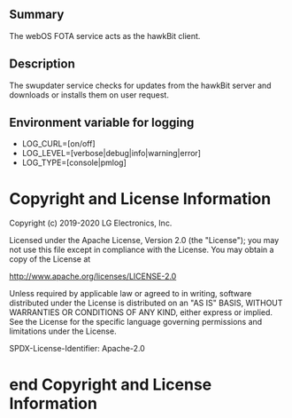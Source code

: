 Summary
-------
The webOS FOTA service acts as the hawkBit client.

Description
-----------
The swupdater service checks for updates from the hawkBit server
and downloads or installs them on user request.

Environment variable for logging
--------------------------------
- LOG_CURL=[on/off]
- LOG_LEVEL=[verbose|debug|info|warning|error]
- LOG_TYPE=[console|pmlog]


# Copyright and License Information

Copyright (c) 2019-2020 LG Electronics, Inc.

Licensed under the Apache License, Version 2.0 (the "License");
you may not use this file except in compliance with the License.
You may obtain a copy of the License at

http://www.apache.org/licenses/LICENSE-2.0

Unless required by applicable law or agreed to in writing, software
distributed under the License is distributed on an "AS IS" BASIS,
WITHOUT WARRANTIES OR CONDITIONS OF ANY KIND, either express or implied.
See the License for the specific language governing permissions and
limitations under the License.

SPDX-License-Identifier: Apache-2.0

# end Copyright and License Information
